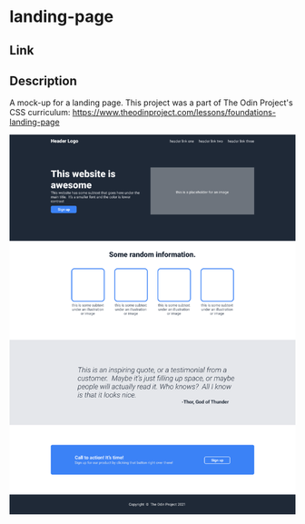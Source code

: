 # landing-page

## Link

## Description
A mock-up for a landing page.  This project was a part of The Odin Project's CSS curriculum: https://www.theodinproject.com/lessons/foundations-landing-page

![screenshot](landing-page.png)